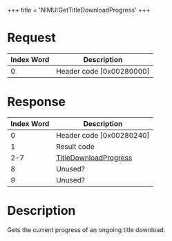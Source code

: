 +++
title = 'NIMU:GetTitleDownloadProgress'
+++

# Request

| Index Word | Description                |
|------------|----------------------------|
| 0          | Header code \[0x00280000\] |

# Response

| Index Word | Description                                                            |
|------------|------------------------------------------------------------------------|
| 0          | Header code \[0x00280240\]                                             |
| 1          | Result code                                                            |
| 2-7        | [TitleDownloadProgress](NIM_Services#TitleDownloadProgress "wikilink") |
| 8          | Unused?                                                                |
| 9          | Unused?                                                                |

# Description

Gets the current progress of an ongoing title download.
